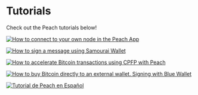 # Tutorials

Check out the Peach tutorials below!

[![How to connect to your own node in the Peach App](https://img.youtube.com/vi/video-id/0.jpg)](https://www.youtube.com/watch?v=xtvq2i3mIYg)


[![How to sign a message using Samourai Wallet](https://img.youtube.com/vi/video-id/0.jpg)](https://www.youtube.com/watch?v=xgewSfhLgtY)


[![How to accelerate Bitcoin transactions using CPFP with Peach](https://img.youtube.com/vi/video-id/0.jpg)](https://www.youtube.com/watch?v=24OtQkL0CxU)


[![How to buy Bitcoin directly to an external wallet. Signing with Blue Wallet](https://img.youtube.com/vi/video-id/0.jpg)](https://www.youtube.com/watch?v=d3STuVfFWfQ)


[![Tutorial de Peach en Español](https://img.youtube.com/vi/video-id/0.jpg)](https://www.youtube.com/watch?v=sVwSzTVIe6s)
